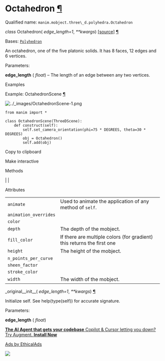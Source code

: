 # Octahedron [¶](https://docs.manim.community/en/stable/reference/manim.mobject.three_d.polyhedra.Octahedron.html\#octahedron "Link to this heading")

Qualified name: `manim.mobject.three\_d.polyhedra.Octahedron`

_class_ Octahedron( _edge\_length=1_, _\*\*kwargs_) [\[source\]](https://docs.manim.community/en/stable/_modules/manim/mobject/three_d/polyhedra.html#Octahedron) [¶](https://docs.manim.community/en/stable/reference/manim.mobject.three_d.polyhedra.Octahedron.html#manim.mobject.three_d.polyhedra.Octahedron "Link to this definition")

Bases: [`Polyhedron`](https://docs.manim.community/en/stable/reference/manim.mobject.three_d.polyhedra.Polyhedron.html#manim.mobject.three_d.polyhedra.Polyhedron "manim.mobject.three_d.polyhedra.Polyhedron")

An octahedron, one of the five platonic solids. It has 8 faces, 12 edges and 6 vertices.

Parameters:

**edge\_length** ( _float_) – The length of an edge between any two vertices.

Examples

Example: OctahedronScene [¶](https://docs.manim.community/en/stable/reference/manim.mobject.three_d.polyhedra.Octahedron.html#octahedronscene)

![../_images/OctahedronScene-1.png](https://docs.manim.community/en/stable/_images/OctahedronScene-1.png)

```
from manim import *

class OctahedronScene(ThreeDScene):
    def construct(self):
        self.set_camera_orientation(phi=75 * DEGREES, theta=30 * DEGREES)
        obj = Octahedron()
        self.add(obj)

```

Copy to clipboard

Make interactive

Methods

|
|

Attributes

|     |     |
| --- | --- |
| `animate` | Used to animate the application of any method of `self`. |
| `animation_overrides` |  |
| `color` |  |
| `depth` | The depth of the mobject. |
| `fill_color` | If there are multiple colors (for gradient) this returns the first one |
| `height` | The height of the mobject. |
| `n_points_per_curve` |  |
| `sheen_factor` |  |
| `stroke_color` |  |
| `width` | The width of the mobject. |

\_original\_\_init\_\_( _edge\_length=1_, _\*\*kwargs_) [¶](https://docs.manim.community/en/stable/reference/manim.mobject.three_d.polyhedra.Octahedron.html#manim.mobject.three_d.polyhedra.Octahedron._original__init__ "Link to this definition")

Initialize self. See help(type(self)) for accurate signature.

Parameters:

**edge\_length** ( _float_)

[**The AI Agent that gets your codebase** Copilot & Cursor letting you down? Try Augment. **Install Now**](https://server.ethicalads.io/proxy/click/8458/019600e1-a464-71e2-baac-eb6a5afe0fb4/)

[Ads by EthicalAds](https://www.ethicalads.io/advertisers/?ref=ea-text)

![](https://server.ethicalads.io/proxy/view/8458/019600e1-a464-71e2-baac-eb6a5afe0fb4/)